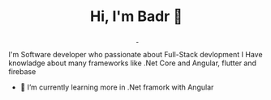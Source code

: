 

<h1 align ="center">Hi, I'm Badr 👋</h1>
<p align="center">
       <a href="https://www.linkedin.com/in/badr-saeed-250477157/"><img src="https://img.shields.io/badge/LinkedIn-0077B5?style=for-the-badge&logo=linkedin&logoColor=white" alt=""></a>
    <a href="https://www.facebook.com/badr.said.9/"><img src="https://img.shields.io/badge/Facebook-1877F2?style=for-the-badge&logo=facebook&logoColor=white" alt=""/</a>
    <a href="https://twitter.com/BadrSaeed20"><img src="https://img.shields.io/badge/Twitter-1DA1F2?style=for-the-badge&logo=twitter&logoColor=white" alt=""/></a>
  
</p>

I'm Software developer who passionate about Full-Stack devlopment
I Have knowladge about many frameworks like .Net Core and Angular, flutter and firebase 


- 🌱 I’m currently learning more in .Net framork with Angular
<!--[- 👯 I’m looking to collaborate on ...
- 🤔 I’m looking for help with ...
- 💬 Ask me about ...
- 📫 How to reach me: ...
- 😄 Pronouns: ...
- ⚡ Fun fact: ...]-->
